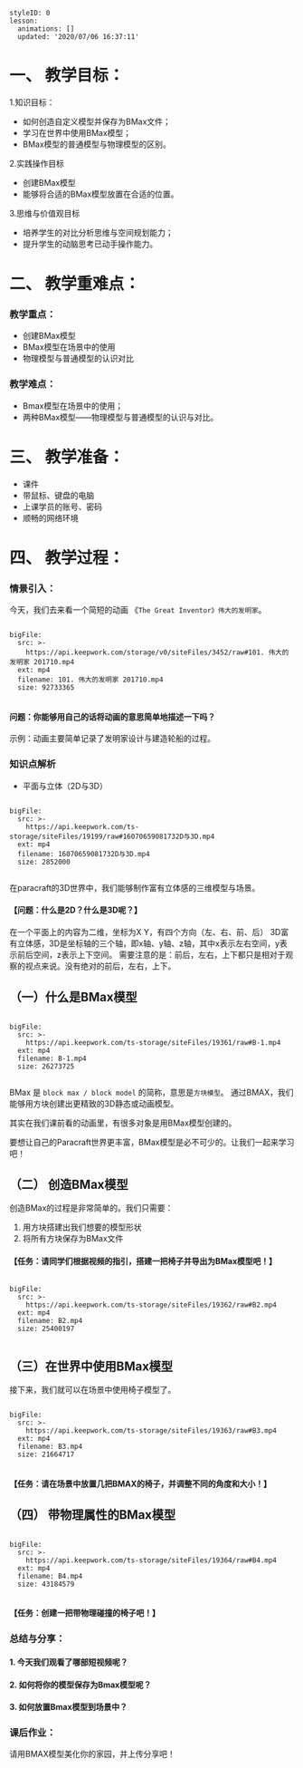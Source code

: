 <style>
  .markdown-body hr {
    height: 1px;
  }
</style>





```@Lesson
styleID: 0
lesson:
  animations: []
  updated: '2020/07/06 16:37:11'

```


# **一、	教学目标：**
1.知识目标：
- 如何创造自定义模型并保存为BMax文件；
- 学习在世界中使用BMax模型；
- BMax模型的普通模型与物理模型的区别。

2.实践操作目标
- 创建BMax模型
- 能够将合适的BMax模型放置在合适的位置。

3.思维与价值观目标
- 培养学生的对比分析思维与空间规划能力；
- 提升学生的动脑思考已动手操作能力。

# **二、	教学重难点：**
### 教学重点：
* 创建BMax模型
* BMax模型在场景中的使用
* 物理模型与普通模型的认识对比

### 教学难点：

* Bmax模型在场景中的使用；
* 两种BMax模型——物理模型与普通模型的认识与对比。


# **三、	教学准备：**
* 课件
* 带鼠标、键盘的电脑
* 上课学员的账号、密码
* 顺畅的网络环境


# **四、	教学过程：**
### **情景引入：**

今天，我们去来看一个简短的动画 《`The Great Inventor》伟大的发明家`。

```@BigFile

bigFile:
  src: >-
    https://api.keepwork.com/storage/v0/siteFiles/3452/raw#101. 伟大的发明家 201710.mp4
  ext: mp4
  filename: 101. 伟大的发明家 201710.mp4
  size: 92733365
          
```

####  **问题：你能够用自己的话将动画的意思简单地描述一下吗？**

示例：动画主要简单记录了发明家设计与建造轮船的过程。



### **知识点解析**
* 平面与立体（2D与3D）


 
 
```@BigFile

bigFile:
  src: >-
    https://api.keepwork.com/ts-storage/siteFiles/19199/raw#16070659081732D与3D.mp4
  ext: mp4
  filename: 16070659081732D与3D.mp4
  size: 2852000
          
```
在paracraft的3D世界中，我们能够制作富有立体感的三维模型与场景。
#### **【问题：什么是2D？什么是3D呢？】**
在一个平面上的内容为二维，坐标为X  Y，有四个方向（左、右、前、后）
3D富有立体感，3D是坐标轴的三个轴，即x轴、y轴、z轴，其中x表示左右空间，y表示前后空间，z表示上下空间。
需要注意的是：前后，左右，上下都只是相对于观察的视点来说。没有绝对的前后，左右，上下。





## （一）什么是BMax模型

```@BigFile

bigFile:
  src: >-
    https://api.keepwork.com/ts-storage/siteFiles/19361/raw#B-1.mp4
  ext: mp4
  filename: B-1.mp4
  size: 26273725
          
```

BMax 是 `block max / block model` 的简称，意思是`方块模型`。
通过BMAX，我们能够用方块创建出更精致的3D静态或动画模型。

其实在我们课前看的动画里，有很多对象是用BMax模型创建的。

要想让自己的Paracraft世界更丰富，BMax模型是必不可少的。让我们一起来学习吧！

## （二） 创造BMax模型



创造BMax的过程是非常简单的。我们只需要：
1. 用方块搭建出我们想要的模型形状
2. 将所有方块保存为BMax文件

#### **【任务：请同学们根据视频的指引，搭建一把椅子并导出为BMax模型吧！】**




```@BigFile

bigFile:
  src: >-
    https://api.keepwork.com/ts-storage/siteFiles/19362/raw#B2.mp4
  ext: mp4
  filename: B2.mp4
  size: 25400197
          
```




## （三）在世界中使用BMax模型

接下来，我们就可以在场景中使用椅子模型了。

```@BigFile

bigFile:
  src: >-
    https://api.keepwork.com/ts-storage/siteFiles/19363/raw#B3.mp4
  ext: mp4
  filename: B3.mp4
  size: 21664717
          
```

#### **【任务：请在场景中放置几把BMAX的椅子，并调整不同的角度和大小！】**


 


## （四） 带物理属性的BMax模型



```@BigFile

bigFile:
  src: >-
    https://api.keepwork.com/ts-storage/siteFiles/19364/raw#B4.mp4
  ext: mp4
  filename: B4.mp4
  size: 43184579
          
```
#### **【任务：创建一把带物理碰撞的椅子吧！】**



###  **总结与分享：**

#### 1. 今天我们观看了哪部短视频呢？
#### 2. 如何将你的模型保存为Bmax模型呢？
#### 3. 如何放置Bmax模型到场景中？





### **课后作业：**



请用BMAX模型美化你的家园，并上传分享吧！


 